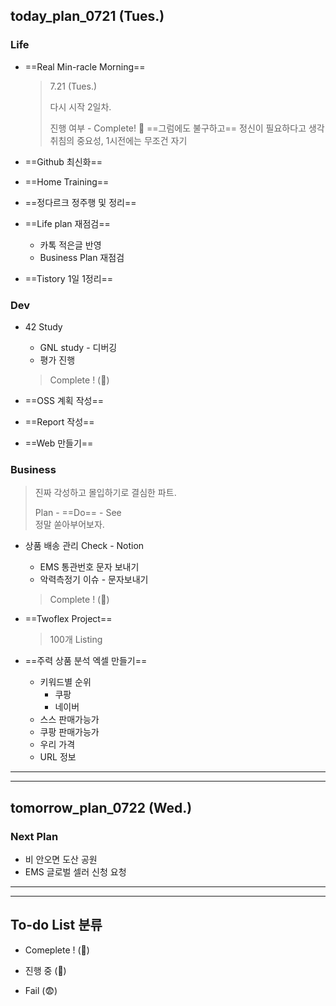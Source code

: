 ## today_plan_0721 (Tues.)



### Life

- ==Real Min-racle Morning==  

  > 7.21 (Tues.) 
  >
  > 다시 시작 2일차.
  >
  > 진행 여부 - Complete! 🐥
  > ==그럼에도 불구하고== 정신이 필요하다고 생각  
  > 취침의 중요성, 1시전에는 무조건 자기

- ==Github 최신화==

- ==Home Training==

- ==정다르크 정주행 및 정리==

- ==Life plan 재점검==

  - 카톡 적은글 반영
  - Business Plan 재점검

- ==Tistory 1일 1정리==

  



### Dev

- 42 Study

  - GNL study - 디버깅
  - 평가 진행

  > Complete ! (🐥)

- ==OSS 계획 작성==

- ==Report 작성==

- ==Web 만들기==





### Business

> 진짜 각성하고 몰입하기로 결심한 파트.
>
> Plan - ==Do== - See  
> 정말 쏟아부어보자.



- 상품 배송 관리 Check - Notion

  - EMS 통관번호 문자 보내기
  - 악력측정기 이슈 - 문자보내기

  > Complete ! (🐥)

- ==Twoflex Project==

  > 100개 Listing

- ==주력 상품 분석 엑셀 만들기==

  - 키워드별 순위
    - 쿠팡
    - 네이버
  - 스스 판매가능가
  - 쿠팡 판매가능가
  - 우리 가격
  - URL 정보





----

---





## tomorrow_plan_0722 (Wed.)



### Next Plan

- 비 안오면 도산 공원
- EMS 글로벌 셀러 신청 요청









---

---





## To-do List 분류



- Comeplete ! (🐥)
- 진행 중 (🐣)

- Fail (😨)